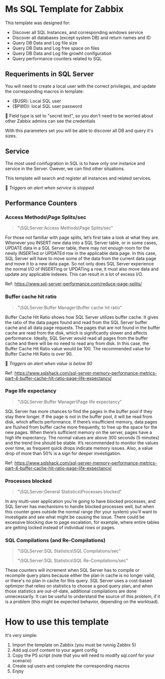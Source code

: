 
# Ms SQL Template for Zabbix

This template was designed for:

* Discover all SQL Instances, and corresponding windows service
* Discover all databases (except system DB) and return names and ID
* Query DB Data and Log file size
* Query DB Data and Log free space on files
* Query DB Data and Log file growht conifguration
* Query performance counters related to SQL

## Requeriments in SQL Server

You will need to create a local user with the correct privileges, and update the corresponding macros in template:

* {$USR}: Local SQL user
* {$PWD}: local SQL user password

:closed_lock_with_key: Field type is set to "secret text", so you don't need to be worried about other Zabbix admins can see the credentials

With this parameters set you will be able to discover all DB and query it's sizes.

## Service

The most used conifugration in SQL is to have only one instance and service in the Server. Owever, we can find other situations.

This template will search and register all instances and related services.

:rotating_light: *Triggers an alert when service is stopped*

## Performance Counters

### Access Methods\Page Splits/sec

> "\SQLServer:Access Methods\Page Splits/sec"

For those not familiar with page splits, let’s first take a look at what they are. Whenever you INSERT new data into a SQL Server table, or in some cases, UPDATE data in a SQL Server table, there may not enough room for the newly INSERTed or UPDATEd row in the applicable data page. In this case, SQL Server will have to move some of the data from the current data page and move it to a new data page. So not only does SQL Server experience the normal I/O of INSERTing or UPDATing a row, it must also move data and update any applicable indexes. This can result in a lot of excess I/O.

Ref: <https://www.sql-server-performance.com/reduce-page-splits/>

### Buffer cache hit ratio

> "\SQLServer:Buffer Manager\Buffer cache hit ratio"

Buffer Cache Hit Ratio shows how SQL Server utilizes buffer cache.
It gives the ratio of the data pages found and read from the SQL Server buffer cache and all data page requests. The pages that are not found in the buffer cache are read from the disk, which is significantly slower and affects performance.
Ideally, SQL Server would read all pages from the buffer cache and there will be no need to read any from disk. In this case, the Buffer Cache Hit Ratio value would be 100. The recommended value for Buffer Cache Hit Ratio is over 90.

:rotating_light: *Triggers an alert when value is below 90*

Ref: <https://www.sqlshack.com/sql-server-memory-performance-metrics-part-4-buffer-cache-hit-ratio-page-life-expectancy/>

### Page life expectancy

> "\SQLServer:Buffer Manager\Page life expectancy"

SQL Server has more chances to find the pages in the buffer pool if they stay there longer. If the page is not in the buffer pool, it will be read from disk, which affects performance. If there’s insufficient memory, data pages are flushed from buffer cache more frequently, to free up the space for the new pages.
When there’s sufficient memory on the server, pages have a high life expectancy. The normal values are above 300 seconds (5 minutes) and the trend line should be stable. It’s recommended to monitor the values over time, as frequent quick drops indicate memory issues. Also, a value drop of more than 50% is a sign for deeper investigation.

Ref: <https://www.sqlshack.com/sql-server-memory-performance-metrics-part-4-buffer-cache-hit-ratio-page-life-expectancy/>

### Processes blocked

> "\SQLServer:General Statistics\Processes blocked"

In any multi-user application you're going to have blocked processes, and SQL Server has mechanisms to handle blocked processes well, but when this counter goes outside the normal range (for your system) you'll want to investigate and see what might be causing the issue. There could be excessive blocking due to page escalation, for example, where entire tables are getting locked instead of individual rows or pages.

### SQL Compilations (and Re-Compilations)

> "\SQLServer:SQL Statistics\SQL Compilations/sec"
>
> "\SQLServer:SQL Statistics\SQL Re-Compilations/sec"

These counters will increment when SQL Server has to compile or recompile query plans because either the plan in cache is no longer valid, or there's no plan in cache for this query. SQL Server uses a cost-based optimizer that relies on statistics to choose a good query plan, and when those statistics are out-of-date, additional compilations are done unnecessarily. It can be useful to understand the source of this problem, if it is a problem (this might be expected behavior, depending on the workload).

# How to use this template

It's very simple:

1. Import the template on Zabbix (you must be runnig Zabbix 5)
2. Add sql.conf content to your agent config
3. Copy the PS script (note that you will need to modify sql.conf for your scenario)
4. Create sql users and complete the corresponding macros
5. Enjoy
